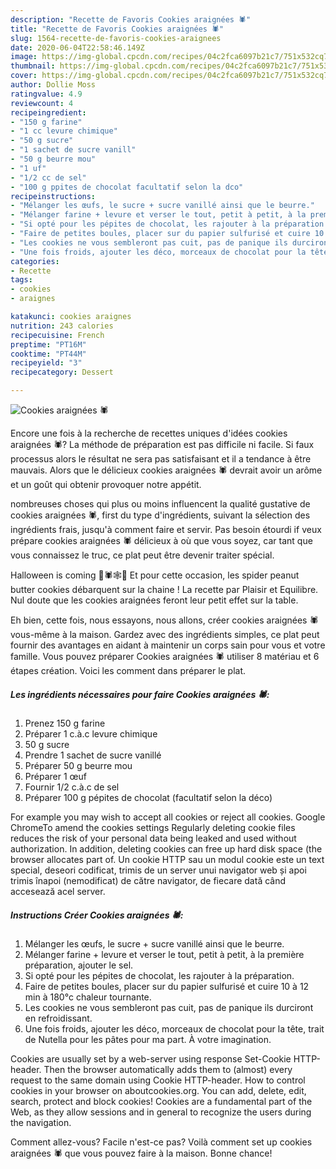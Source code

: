 ```yaml
---
description: "Recette de Favoris Cookies araignées 🕷️"
title: "Recette de Favoris Cookies araignées 🕷️"
slug: 1564-recette-de-favoris-cookies-araignees
date: 2020-06-04T22:58:46.149Z
image: https://img-global.cpcdn.com/recipes/04c2fca6097b21c7/751x532cq70/cookies-araignees-🕷️-photo-principale-de-la-recette.jpg
thumbnail: https://img-global.cpcdn.com/recipes/04c2fca6097b21c7/751x532cq70/cookies-araignees-🕷️-photo-principale-de-la-recette.jpg
cover: https://img-global.cpcdn.com/recipes/04c2fca6097b21c7/751x532cq70/cookies-araignees-🕷️-photo-principale-de-la-recette.jpg
author: Dollie Moss
ratingvalue: 4.9
reviewcount: 4
recipeingredient:
- "150 g farine"
- "1 cc levure chimique"
- "50 g sucre"
- "1 sachet de sucre vanill"
- "50 g beurre mou"
- "1 uf"
- "1/2 cc de sel"
- "100 g ppites de chocolat facultatif selon la dco"
recipeinstructions:
- "Mélanger les œufs, le sucre + sucre vanillé ainsi que le beurre."
- "Mélanger farine + levure et verser le tout, petit à petit, à la première préparation, ajouter le sel."
- "Si opté pour les pépites de chocolat, les rajouter à la préparation."
- "Faire de petites boules, placer sur du papier sulfurisé et cuire 10 à 12 min à 180°c chaleur tournante."
- "Les cookies ne vous sembleront pas cuit, pas de panique ils durciront en refroidissant."
- "Une fois froids, ajouter les déco, morceaux de chocolat pour la tête, trait de Nutella pour les pâtes pour ma part. À votre imagination."
categories:
- Recette
tags:
- cookies
- araignes

katakunci: cookies araignes 
nutrition: 243 calories
recipecuisine: French
preptime: "PT16M"
cooktime: "PT44M"
recipeyield: "3"
recipecategory: Dessert

---
```



![Cookies araignées 🕷️](https://img-global.cpcdn.com/recipes/04c2fca6097b21c7/751x532cq70/cookies-araignees-🕷️-photo-principale-de-la-recette.jpg)

Encore une fois à la recherche de recettes uniques d'idées cookies araignées 🕷️? La méthode de préparation est pas difficile ni facile. Si faux processus alors le résultat ne sera pas satisfaisant et il a tendance à être mauvais. Alors que le délicieux cookies araignées 🕷️ devrait avoir un arôme et un goût qui obtenir provoquer notre appétit.

nombreuses choses qui plus ou moins influencent la qualité gustative de cookies araignées 🕷️, first du type d'ingrédients, suivant la sélection des ingrédients frais, jusqu'à comment faire et servir. Pas besoin étourdi if veux prépare cookies araignées 🕷️ délicieux à où que vous soyez, car tant que vous connaissez le truc, ce plat peut être devenir traiter spécial.

Halloween is coming 👻🕷️🕸️🎃 Et pour cette occasion, les spider peanut butter cookies débarquent sur la chaine ! La recette par Plaisir et Equilibre. Nul doute que les cookies araignées feront leur petit effet sur la table.


Eh bien, cette fois, nous essayons, nous allons, créer cookies araignées 🕷️ vous-même à la maison. Gardez avec des ingrédients simples, ce plat peut fournir des avantages en aidant à maintenir un corps sain pour vous et votre famille. Vous pouvez préparer Cookies araignées 🕷️ utiliser 8 matériau et 6 étapes création. Voici les comment dans préparer le plat.

<!--inarticleads1-->

##### Les ingrédients nécessaires pour faire Cookies araignées 🕷️:

1. Prenez 150 g farine
1. Préparer 1 c.à.c levure chimique
1.  50 g sucre
1. Prendre 1 sachet de sucre vanillé
1. Préparer 50 g beurre mou
1. Préparer 1 œuf
1. Fournir 1/2 c.à.c de sel
1. Préparer 100 g pépites de chocolat (facultatif selon la déco)


For example you may wish to accept all cookies or reject all cookies. Google ChromeTo amend the cookies settings Regularly deleting cookie files reduces the risk of your personal data being leaked and used without authorization. In addition, deleting cookies can free up hard disk space (the browser allocates part of. Un cookie HTTP sau un modul cookie este un text special, deseori codificat, trimis de un server unui navigator web și apoi trimis înapoi (nemodificat) de către navigator, de fiecare dată când accesează acel server. 

<!--inarticleads2-->

##### Instructions Créer Cookies araignées 🕷️:

1. Mélanger les œufs, le sucre + sucre vanillé ainsi que le beurre.
1. Mélanger farine + levure et verser le tout, petit à petit, à la première préparation, ajouter le sel.
1. Si opté pour les pépites de chocolat, les rajouter à la préparation.
1. Faire de petites boules, placer sur du papier sulfurisé et cuire 10 à 12 min à 180°c chaleur tournante.
1. Les cookies ne vous sembleront pas cuit, pas de panique ils durciront en refroidissant.
1. Une fois froids, ajouter les déco, morceaux de chocolat pour la tête, trait de Nutella pour les pâtes pour ma part. À votre imagination.


Cookies are usually set by a web-server using response Set-Cookie HTTP-header. Then the browser automatically adds them to (almost) every request to the same domain using Cookie HTTP-header. How to control cookies in your browser on aboutcookies.org. You can add, delete, edit, search, protect and block cookies! Cookies are a fundamental part of the Web, as they allow sessions and in general to recognize the users during the navigation. 


Comment allez-vous? Facile n'est-ce pas? Voilà comment set up cookies araignées 🕷️ que vous pouvez faire à la maison. Bonne chance!
